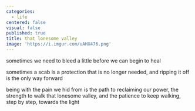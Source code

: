 ```yaml
---
categories:
  - life
centered: false
visual: false
published: true
title: that lonesome valley
image: 'https://i.imgur.com/uAHX476.png'
---
```

sometimes we need to bleed a little
before we can begin to heal 

sometimes a scab is a protection 
that is no longer needed, 
and ripping it off 
is the only way forward 

being with the pain we hid from 
is the path to reclaiming our power, 
the strength to walk that lonesome valley, 
and the patience to keep walking,
step by step, towards the light

